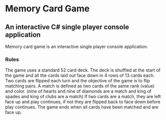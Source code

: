 # Memory Card Game
## An interactive C# single player console application

Memory card game is an interactive single player console application.

### Rules
The game uses a standard 52 card deck. The deck is shuffled at the start of the game and all the cards laid out face down in 4 rows of 13 cards each. Two cards are flipped each turn and the objective of the game is to flip matching pairs. A match is defined as two cards of the same rank (value) and color. (nine of hearts and nine of diamonds are a match and king of spades and king of clubs are a match) If two cards are a match, they are left face up and play continues, if not they are flipped back to face down before play continues. The game ends when all cards have been matched and are face up.
